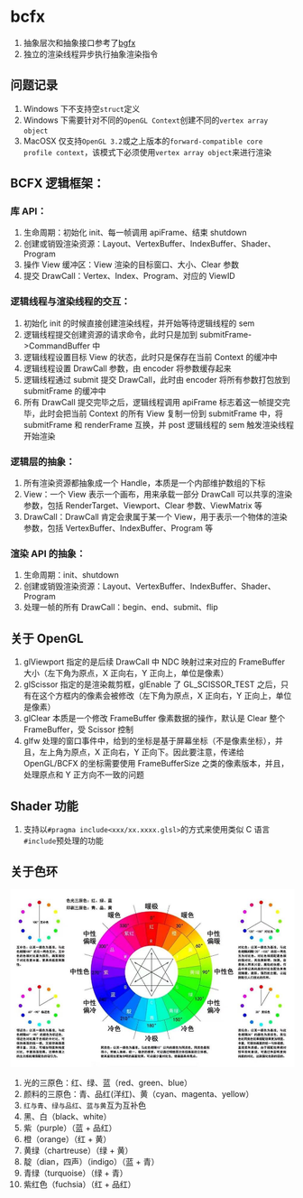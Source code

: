 # bcfx

1. 抽象层次和抽象接口参考了[bgfx](https://github.com/bkaradzic/bgfx)
2. 独立的渲染线程异步执行抽象渲染指令

## 问题记录

1. Windows 下不支持空`struct`定义
2. Windows 下需要针对不同的`OpenGL Context`创建不同的`vertex array object`
3. MacOSX 仅支持`OpenGL 3.2`或之上版本的`forward-compatible core profile context`，该模式下必须使用`vertex array object`来进行渲染

## BCFX 逻辑框架：

### 库 API：

1. 生命周期：初始化 init、每一帧调用 apiFrame、结束 shutdown
2. 创建或销毁渲染资源：Layout、VertexBuffer、IndexBuffer、Shader、Program
3. 操作 View 缓冲区：View 渲染的目标窗口、大小、Clear 参数
4. 提交 DrawCall：Vertex、Index、Program、对应的 ViewID

### 逻辑线程与渲染线程的交互：

1. 初始化 init 的时候直接创建渲染线程，并开始等待逻辑线程的 sem
2. 逻辑线程提交创建资源的请求命令，此时只是加到 submitFrame->CommandBuffer 中
3. 逻辑线程设置目标 View 的状态，此时只是保存在当前 Context 的缓冲中
4. 逻辑线程设置 DrawCall 参数，由 encoder 将参数缓存起来
5. 逻辑线程通过 submit 提交 DrawCall，此时由 encoder 将所有参数打包放到 submitFrame 的缓冲中
6. 所有 DrawCall 提交完毕之后，逻辑线程调用 apiFrame 标志着这一帧提交完毕，此时会把当前 Context 的所有 View 复制一份到 submitFrame 中，将 submitFrame 和 renderFrame 互换，并 post 逻辑线程的 sem 触发渲染线程开始渲染

### 逻辑层的抽象：

1. 所有渲染资源都抽象成一个 Handle，本质是一个内部维护数组的下标
2. View：一个 View 表示一个画布，用来承载一部分 DrawCall 可以共享的渲染参数，包括 RenderTarget、Viewport、Clear 参数、ViewMatrix 等
3. DrawCall：DrawCall 肯定会隶属于某一个 View，用于表示一个物体的渲染参数，包括 VertexBuffer、IndexBuffer、Program 等

### 渲染 API 的抽象：

1. 生命周期：init、shutdown
2. 创建或销毁渲染资源：Layout、VertexBuffer、IndexBuffer、Shader、Program
3. 处理一帧的所有 DrawCall：begin、end、submit、flip

## 关于 OpenGL

1. glViewport 指定的是后续 DrawCall 中 NDC 映射过来对应的 FrameBuffer 大小（左下角为原点，X 正向右，Y 正向上，单位是像素）
2. glScissor 指定的是渲染裁剪框，glEnable 了 GL_SCISSOR_TEST 之后，只有在这个方框内的像素会被修改（左下角为原点，X 正向右，Y 正向上，单位是像素）
3. glClear 本质是一个修改 FrameBuffer 像素数据的操作，默认是 Clear 整个 FrameBuffer，受 Scissor 控制
4. glfw 处理的窗口事件中，给到的坐标是基于屏幕坐标（不是像素坐标），并且，左上角为原点，X 正向右，Y 正向下。因此要注意，传递给 OpenGL/BCFX 的坐标需要使用 FrameBufferSize 之类的像素版本，并且，处理原点和 Y 正方向不一致的问题

## Shader 功能

1. 支持以`#pragma include<xxx/xx.xxxx.glsl>`的方式来使用类似 C 语言`#include`预处理的功能

## 关于色环

![色环](ColorCircle.jpeg)

1. 光的三原色：红、绿、蓝（red、green、blue）
2. 颜料的三原色：青、品红(洋红)、黄（cyan、magenta、yellow）
3. `红与青`、`绿与品红`、`蓝与黄`互为互补色
4. 黑、白（black、white）
5. 紫（purple）（蓝 + 品红）
6. 橙（orange）（红 + 黄）
7. 黄绿（chartreuse）（绿 + 黄）
8. 靛（dian，四声）（indigo）（蓝 + 青）
9. 青绿（turquoise）（绿 + 青）
10. 紫红色（fuchsia）（红 + 品红）
